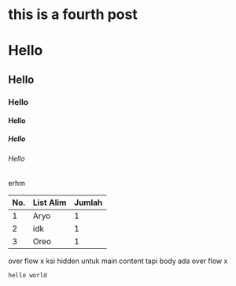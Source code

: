 # this is a fourth post

# Hello
## Hello
### Hello
#### Hello
##### Hello
###### Hello

erhm

| No. | List Alim | Jumlah |
|-----|-----------|--------|
| 1   | Aryo      | 1      |
| 2   | idk       | 1      |
| 3   | Oreo      | 1      |

over flow x ksi hidden untuk main content
tapi body ada over flow x

```
hello world
```